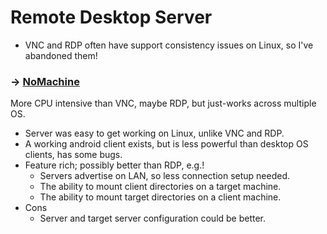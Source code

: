 # Remote Desktop Server

- VNC and RDP often have support consistency issues on Linux, so I've abandoned them!

### → [NoMachine](https://www.nomachine.com/)

More CPU intensive than VNC, maybe RDP, but just-works across multiple OS.
- Server was easy to get working on Linux, unlike VNC and RDP.
- A working android client exists, but is less powerful than desktop OS clients, has some bugs.
- Feature rich; possibly better than RDP, e.g.!
    - Servers advertise on LAN, so less connection setup needed.
    - The ability to mount client directories on a target machine.
    - The ability to mount target directories on a client machine.
- Cons
    - Server and target server configuration could be better.